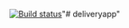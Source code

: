 [![Build status](https://build.appcenter.ms/v0.1/apps/160f9344-6df2-4c8b-b11f-321d3b7fda86/branches/master/badge)](https://appcenter.ms)"# deliveryapp" 

